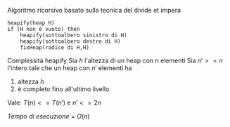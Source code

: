 Algoritmo ricorsivo basato sulla tecnica del divide et impera

```
heapify(heap H)
if (H non è vuoto) then
	heapify(sottoalbero sinistro di H)
	heapify(sottoalbero destro di H)
	fixHeap(radice di H,H)

```

Complessità heapify
Sia $h$ l'altezza di un heap con n elementi
Sia $n'>=n$ l'intero tale che un heap con $n'$ elementi ha 
1) altezza $h$
2) è completo fino all'ultimo livello

Vale: $T(n) <= T(n')$ e $n'<=2n$

*Tempo di esecuzione* = $O(n)$

